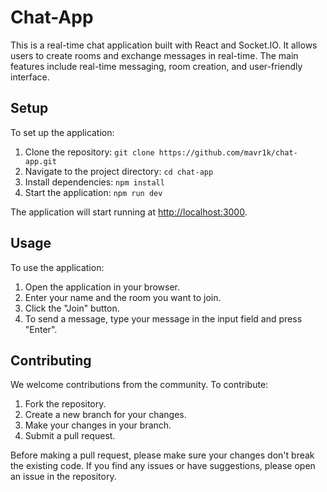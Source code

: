 # Chat-App

This is a real-time chat application built with React and Socket.IO. It allows users to create rooms and exchange messages in real-time. The main features include real-time messaging, room creation, and user-friendly interface.

## Setup

To set up the application:

1. Clone the repository: `git clone https://github.com/mavr1k/chat-app.git`
2. Navigate to the project directory: `cd chat-app`
3. Install dependencies: `npm install`
4. Start the application: `npm run dev`

The application will start running at [http://localhost:3000](http://localhost:3000).

## Usage

To use the application:

1. Open the application in your browser.
2. Enter your name and the room you want to join.
3. Click the "Join" button.
4. To send a message, type your message in the input field and press "Enter".

## Contributing

We welcome contributions from the community. To contribute:

1. Fork the repository.
2. Create a new branch for your changes.
3. Make your changes in your branch.
4. Submit a pull request.

Before making a pull request, please make sure your changes don't break the existing code. If you find any issues or have suggestions, please open an issue in the repository.
